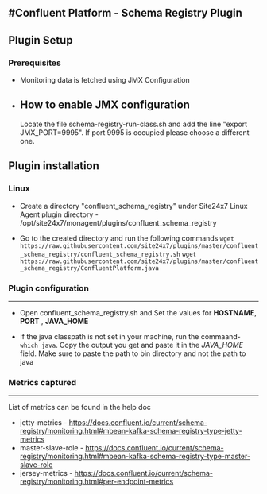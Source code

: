 #Confluent Platform - Schema Registry Plugin
---

## Plugin Setup

### Prerequisites
* Monitoring data is fetched using JMX Configuration

* How to enable JMX configuration
    ---
    
    Locate the file schema-registry-run-class.sh and add the line "export JMX_PORT=9995". If port 9995 is occupied please choose a different one.


## Plugin installation

### Linux
* Create a directory "confluent_schema_registry" under Site24x7 Linux Agent plugin directory - /opt/site24x7/monagent/plugins/confluent_schema_registry

* Go to the created directory and run the following commands
    `wget https://raw.githubusercontent.com/site24x7/plugins/master/confluent_schema_registry/confluent_schema_registry.sh`
    `wget https://raw.githubusercontent.com/site24x7/plugins/master/confluent_schema_registry/ConfluentPlatform.java`


### Plugin configuration
---
* Open confluent_schema_registry.sh and Set the values for **HOSTNAME**, **PORT** , **JAVA_HOME**

* If the java classpath is not set in your machine, run the commaand- `which java`. Copy the output you get and paste it in the *JAVA_HOME* field. Make sure to paste the path to bin directory and not the path to java

### Metrics captured
---

List of metrics can be found in the help doc

* jetty-metrics - https://docs.confluent.io/current/schema-registry/monitoring.html#mbean-kafka-schema-registry-type-jetty-metrics
* master-slave-role - https://docs.confluent.io/current/schema-registry/monitoring.html#mbean-kafka-schema-registry-type-master-slave-role
* jersey-metrics - https://docs.confluent.io/current/schema-registry/monitoring.html#per-endpoint-metrics
